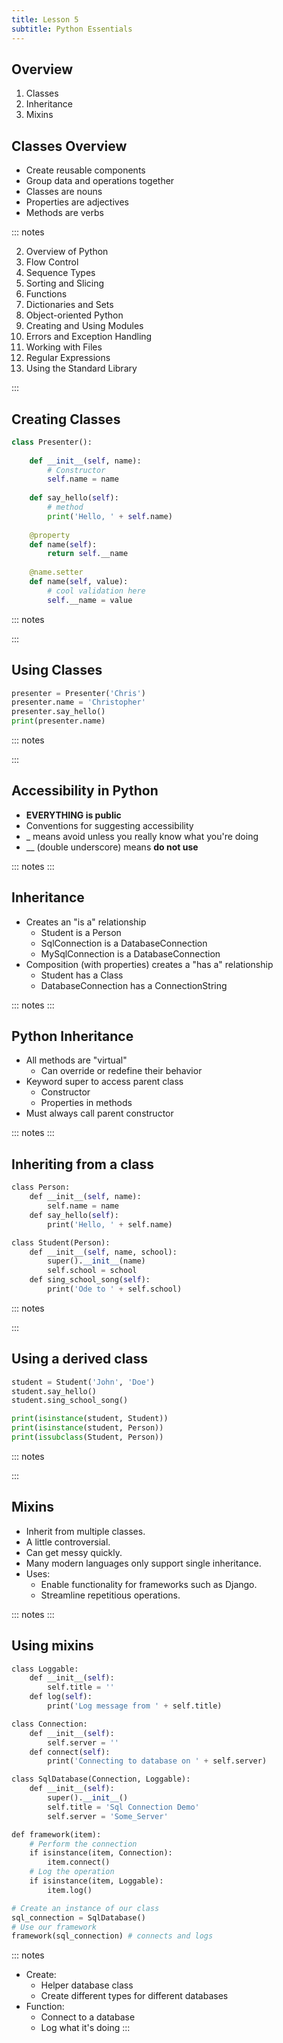 ```yaml
---
title: Lesson 5
subtitle: Python Essentials
---
```


## Overview

1. Classes
1. Inheritance
1. Mixins

## Classes Overview

* Create reusable components
* Group data and operations together
* Classes are nouns
* Properties are adjectives
* Methods are verbs

::: notes

2. Overview of Python
3. Flow Control
4. Sequence Types
5. Sorting and Slicing
6. Functions
7. Dictionaries and Sets
8. Object-oriented Python
9.  Creating and Using Modules
10. Errors and Exception Handling
11. Working with Files
12. Regular Expressions
13. Using the Standard Library

:::

## Creating Classes

```python
class Presenter():
	
    def __init__(self, name):
		# Constructor
		self.name = name
	
    def say_hello(self):
		# method
		print('Hello, ' + self.name)
    
    @property
	def name(self):
		return self.__name
	
    @name.setter
	def name(self, value):
		# cool validation here
		self.__name = value

```

::: notes

:::

## Using Classes

```python
presenter = Presenter('Chris')
presenter.name = 'Christopher'
presenter.say_hello()
print(presenter.name)
```

::: notes

:::

## Accessibility in Python

- **EVERYTHING is public**
- Conventions for suggesting accessibility
- _ means avoid unless you really know what you're doing
- __ (double underscore) means **do not use**


::: notes
:::

## Inheritance

- Creates an "is a" relationship
    - Student is a Person
    - SqlConnection is a DatabaseConnection
    - MySqlConnection is a DatabaseConnection
- Composition (with properties) creates a "has a" relationship
    - Student has a Class
    - DatabaseConnection has a ConnectionString

::: notes
:::

## Python Inheritance

- All methods are "virtual"
    - Can override or redefine their behavior
- Keyword super to access parent class
    - Constructor
    - Properties in methods
- Must always call parent constructor


::: notes
:::

## Inheriting from a class

```python
class Person:
    def __init__(self, name):
        self.name = name
    def say_hello(self):
        print('Hello, ' + self.name)

class Student(Person):
    def __init__(self, name, school):
        super().__init__(name)
        self.school = school
    def sing_school_song(self):
        print('Ode to ' + self.school)
```

::: notes

:::

## Using a derived class

```python
student = Student('John', 'Doe')
student.say_hello()
student.sing_school_song()

print(isinstance(student, Student))
print(isinstance(student, Person))
print(issubclass(Student, Person))
```

::: notes

:::

## Mixins

- Inherit from multiple classes.
- A little controversial.
- Can get messy quickly.
- Many modern languages only support single inheritance.
- Uses:
    - Enable functionality for frameworks such as Django.
    - Streamline repetitious operations.

::: notes
:::

## Using mixins

```python
class Loggable:
    def __init__(self):
        self.title = ''
    def log(self):
        print('Log message from ' + self.title)

class Connection:
    def __init__(self):
        self.server = ''
    def connect(self):
        print('Connecting to database on ' + self.server)

class SqlDatabase(Connection, Loggable):
    def __init__(self):
        super().__init__()
        self.title = 'Sql Connection Demo'
        self.server = 'Some_Server'

def framework(item):
	# Perform the connection
    if isinstance(item, Connection):
        item.connect()
	# Log the operation
    if isinstance(item, Loggable):
        item.log()

# Create an instance of our class
sql_connection = SqlDatabase()
# Use our framework
framework(sql_connection) # connects and logs
```


::: notes
- Create:
    - Helper database class
    - Create different types for different databases
- Function: 
    - Connect to a database
    - Log what it's doing
:::